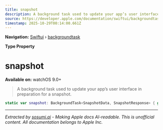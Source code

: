 ```yaml
---
title: snapshot
description: A background task used to update your app’s user interface in preparation for a snapshot.
source: https://developer.apple.com/documentation/swiftui/backgroundtask/snapshot
timestamp: 2025-10-29T00:14:00.661Z
---
```


**Navigation:** [Swiftui](/documentation/swiftui) › [backgroundtask](/documentation/swiftui/backgroundtask)

**Type Property**

# snapshot

**Available on:** watchOS 9.0+

> A background task used to update your app’s user interface in preparation for a snapshot.

```swift
static var snapshot: BackgroundTask<SnapshotData, SnapshotResponse> { get }
```

---

*Extracted by [sosumi.ai](https://sosumi.ai) - Making Apple docs AI-readable.*
*This is unofficial content. All documentation belongs to Apple Inc.*
